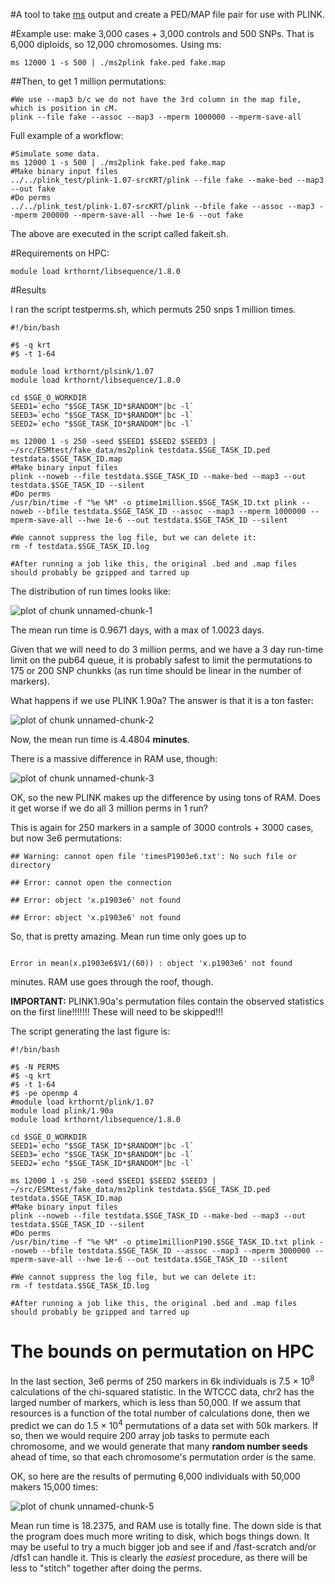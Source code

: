 #A tool to take [ms](http://home.uchicago.edu/rhudson1/source/mksamples.html) output and create a PED/MAP file pair for use with PLINK.

#Example use:  make 3,000 cases + 3,000 controls and 500 SNPs.  That is 6,000 diploids, so 12,000 chromosomes.  Using ms:

```{sh}
ms 12000 1 -s 500 | ./ms2plink fake.ped fake.map
```

##Then, to get 1 million permutations:

```{sh}
#We use --map3 b/c we do not have the 3rd column in the map file, which is position in cM.
plink --file fake --assoc --map3 --mperm 1000000 --mperm-save-all
```


Full example of a workflow:

```{sh}
#Simulate some data.
ms 12000 1 -s 500 | ./ms2plink fake.ped fake.map
#Make binary input files
../../plink_test/plink-1.07-srcKRT/plink --file fake --make-bed --map3 --out fake
#Do perms
../../plink_test/plink-1.07-srcKRT/plink --bfile fake --assoc --map3 --mperm 200000 --mperm-save-all --hwe 1e-6 --out fake
```

The above are executed in the script called fakeit.sh.


#Requirements on HPC:

```
module load krthornt/libsequence/1.8.0
```

#Results

I ran the script testperms.sh, which permuts 250 snps 1 million times.

```
#!/bin/bash

#$ -q krt
#$ -t 1-64

module load krthornt/plsink/1.07
module load krthornt/libsequence/1.8.0

cd $SGE_O_WORKDIR
SEED1=`echo "$SGE_TASK_ID*$RANDOM"|bc -l`
SEED3=`echo "$SGE_TASK_ID*$RANDOM"|bc -l`
SEED2=`echo "$SGE_TASK_ID*$RANDOM"|bc -l`

ms 12000 1 -s 250 -seed $SEED1 $SEED2 $SEED3 | ~/src/ESMtest/fake_data/ms2plink testdata.$SGE_TASK_ID.ped testdata.$SGE_TASK_ID.map
#Make binary input files
plink --noweb --file testdata.$SGE_TASK_ID --make-bed --map3 --out testdata.$SGE_TASK_ID --silent
#Do perms
/usr/bin/time -f "%e %M" -o ptime1million.$SGE_TASK_ID.txt plink --noweb --bfile testdata.$SGE_TASK_ID --assoc --map3 --mperm 1000000 --mperm-save-all --hwe 1e-6 --out testdata.$SGE_TASK_ID --silent

#We cannot suppress the log file, but we can delete it:
rm -f testdata.$SGE_TASK_ID.log

#After running a job like this, the original .bed and .map files should probably be gzipped and tarred up
```

The distribution of run times looks like:

![plot of chunk unnamed-chunk-1](figure/unnamed-chunk-1.png) 


The mean run time is 0.9671 days, with a max of 1.0023 days.

Given that we will need to do 3 million perms, and we have a 3 day run-time limit on the pub64 queue, it is probably safest to limit the permutations to 175 or 200 SNP chunkks (as run time should be linear in the number of markers).

What happens if we use PLINK 1.90a?  The answer is that it is a ton faster:

![plot of chunk unnamed-chunk-2](figure/unnamed-chunk-2.png) 


Now, the mean run time is 4.4804 __minutes__.  

There is a massive difference in RAM use, though:

![plot of chunk unnamed-chunk-3](figure/unnamed-chunk-3.png) 


OK, so the new PLINK makes up the difference by using tons of RAM.   Does it get worse if we do all 3 million perms in 1 run?

This is again for 250 markers in a sample of 3000 controls + 3000 cases, but now 3e6 permutations:


```
## Warning: cannot open file 'timesP1903e6.txt': No such file or directory
```

```
## Error: cannot open the connection
```

```
## Error: object 'x.p1903e6' not found
```

```
## Error: object 'x.p1903e6' not found
```


So, that is pretty amazing.  Mean run time only goes up to 

```

Error in mean(x.p1903e6$V1/(60)) : object 'x.p1903e6' not found

```

 minutes.  RAM use goes through the roof, though.

__IMPORTANT:__ PLINK1.90a's permutation files contain the observed statistics on the first line!!!!!!!  These will need to be skipped!!!

The script generating the last figure is:
```{sh}
#!/bin/bash

#$ -N PERMS
#$ -q krt
#$ -t 1-64
#$ -pe openmp 4
#module load krthornt/plink/1.07
module load plink/1.90a
module load krthornt/libsequence/1.8.0

cd $SGE_O_WORKDIR
SEED1=`echo "$SGE_TASK_ID*$RANDOM"|bc -l`
SEED3=`echo "$SGE_TASK_ID*$RANDOM"|bc -l`
SEED2=`echo "$SGE_TASK_ID*$RANDOM"|bc -l`

ms 12000 1 -s 250 -seed $SEED1 $SEED2 $SEED3 | ~/src/ESMtest/fake_data/ms2plink testdata.$SGE_TASK_ID.ped testdata.$SGE_TASK_ID.map
#Make binary input files
plink --noweb --file testdata.$SGE_TASK_ID --make-bed --map3 --out testdata.$SGE_TASK_ID --silent
#Do perms
/usr/bin/time -f "%e %M" -o ptime1millionP190.$SGE_TASK_ID.txt plink --noweb --bfile testdata.$SGE_TASK_ID --assoc --map3 --mperm 3000000 --mperm-save-all --hwe 1e-6 --out testdata.$SGE_TASK_ID --silent

#We cannot suppress the log file, but we can delete it:
rm -f testdata.$SGE_TASK_ID.log

#After running a job like this, the original .bed and .map files should probably be gzipped and tarred up
```

The bounds on permutation on HPC
===
In the last section, 3e6 perms of 250 markers in 6k individuals is 7.5 &times; 10<sup>8</sup> calculations of the chi-squared statistic.  In the WTCCC data, chr2 has the larged number of markers, which is less than 50,000.  If we assum that resources is a function of the total number of calculations done, then we predict we can do 1.5 &times; 10<sup>4</sup> permutations of a data set with 50k markers.  If so, then we would require 200 array job tasks to permute each chromosome, and we would generate that many __random number seeds__ ahead of time, so that each chromosome's permutation order is the same.

OK, so here are the results of permuting 6,000 individuals with 50,000 makers 15,000 times:

![plot of chunk unnamed-chunk-5](figure/unnamed-chunk-5.png) 


Mean run time is 18.2375, and RAM use is totally fine.  The down side is that the program does much more writing to disk, which bogs things down.  It may be useful to try a much bigger job and see if and /fast-scratch and/or /dfs1 can handle it.  This is clearly the _easiest_ procedure, as there will be less to "stitch" together after doing the perms.

